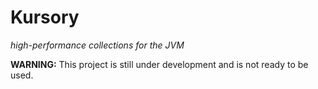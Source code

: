 # Kursory

_high-performance collections for the JVM_

**WARNING:** This project is still under development and is not ready to be used.